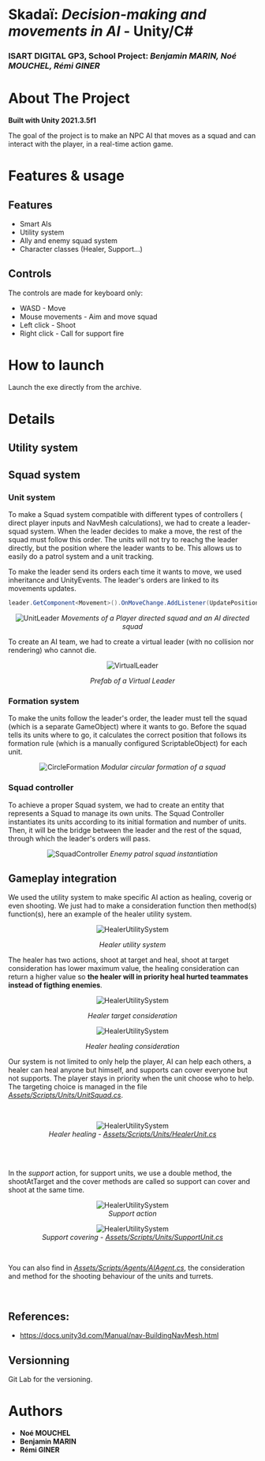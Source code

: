 # Skadaï: *Decision-making and movements in AI* - **Unity/C#**
### ISART DIGITAL GP3, School Project: *Benjamin MARIN, Noé MOUCHEL, Rémi GINER*

<!-- ABOUT THE PROJECT -->
# About The Project 
**Built with Unity 2021.3.5f1**

The goal of the project is to make an NPC AI that moves as a squad and can interact with the player, in a real-time action game.

# Features & usage

## Features
- Smart AIs
- Utility system
- Ally and enemy squad system
- Character classes (Healer, Support...)

## Controls
The controls are made for keyboard only:
- WASD - Move
- Mouse movements - Aim and move squad
- Left click - Shoot
- Right click - Call for support fire

# How to launch
Launch the exe directly from the archive.

# Details

## Utility system

## Squad system

### **Unit system**

To make a Squad system compatible with different types of controllers ( direct player inputs and NavMesh calculations), we had to create a leader-squad system. When the leader decides to make a move, the rest of the squad must follow this order. The units will not try to reachg the leader directly, but the position where the leader wants to be. This allows us to easily do a patrol system and a unit tracking.

To make the leader send its orders each time it wants to move, we used inheritance and UnityEvents. The leader's orders are linked to its movements updates.

```cs
leader.GetComponent<Movement>().OnMoveChange.AddListener(UpdatePositions);
```

<div style="text-align:center">

![UnitLeader](Annexes/UnitLeader.gif)
*Movements of a Player directed squad and an AI directed squad*
</div>

To create an AI team, we had to create a virtual leader (with no collision nor rendering) who cannot die.

<div style="text-align:center">

![VirtualLeader](Annexes/VirtualLeader.png)

*Prefab of a Virtual Leader*
</div>

### **Formation system**
To make the units follow the leader's order, the leader must tell the squad (which is a separate GameObject) where it wants to go. Before the squad tells its units where to go, it calculates the correct position that follows its formation rule (which is a manually configured ScriptableObject) for each unit.

<div style="text-align:center">

![CircleFormation](Annexes/CircleFormation.gif)
*Modular circular formation of a squad*
</div>

### **Squad controller**
To achieve a proper Squad system, we had to create an entity that represents a Squad to manage its own units. The Squad Controller instantiates its units according to its initial formation and number of units. Then, it will be the bridge between the leader and the rest of the squad, through which the leader's orders will pass. 

<div style="text-align:center">

![SquadController](Annexes/SquadController.gif)
*Enemy patrol squad instantiation*
</div>

## Gameplay integration
We used the utility system to make specific AI action as healing, coverig or even shooting. We just had to make a consideration function then method(s) function(s),
here an example of the healer utility system.
 

<div style="text-align:center">

![HealerUtilitySystem](Annexes/HealerutilitySystem.png)  

*Healer utility system*
</div>

The healer has two actions, shoot at target and heal, shoot at target consideration has lower maximum value, the healing consideration can return a higher value so **the healer will in priority heal hurted teammates instead of figthing enemies**.

<div style="text-align:center">

![HealerUtilitySystem](Annexes/HealerTargetConsideration.png)  

*Healer target consideration*
</div>

<div style="text-align:center">

![HealerUtilitySystem](Annexes/HealerHealConsideration.png)  

*Healer healing consideration*
</div>

Our system is not limited to only help the player, AI can help each others, a healer can heal anyone but himself, and supports can cover everyone but not supports. The player stays in priority when the unit choose who to help. The targeting choice is managed in the file *[Assets/Scripts/Units/UnitSquad.cs](./Assets/Scripts/Units/UnitSquad.cs#L80)*.  


<br>
<div style="text-align:center">

![HealerUtilitySystem](Annexes/HealerHealing.gif)  
*Healer healing - [Assets/Scripts/Units/HealerUnit.cs](./Assets/Scripts/Units/HealerUnit.cs)*
</div>

<br><br>


In the *support* action, for support units, we use a double method, the shootAtTarget and the cover methods are called so support can cover and shoot at the same time.

<div style="text-align:center">

![HealerUtilitySystem](Annexes/SupportCoverAction.png)  
*Support action*
</div>

<div style="text-align:center">

![HealerUtilitySystem](Annexes/SupportCovering.gif)  
*Support covering - [Assets/Scripts/Units/SupportUnit.cs](./Assets/Scripts/Units/SupportUnit.cs)*
</div>

<br>

You can also find in *[Assets/Scripts/Agents/AIAgent.cs](./Assets/Scripts/Agents/AIAgent.cs#L80)*, the consideration and method for the shooting behaviour of the units and turrets.

<br>


## References:
- https://docs.unity3d.com/Manual/nav-BuildingNavMesh.html


## Versionning
Git Lab for the versioning.

# Authors
* **Noé MOUCHEL**
* **Benjamin MARIN**
* **Rémi GINER**